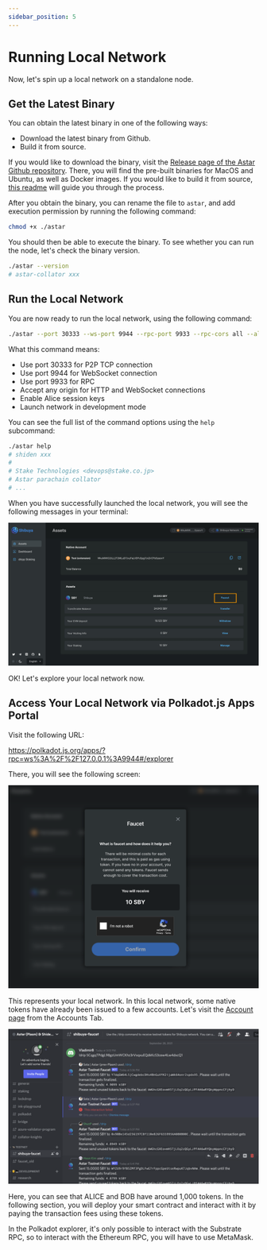 ```yaml
---
sidebar_position: 5
---
```


# Running Local Network

Now, let's spin up a local network on a standalone node.

## Get the Latest Binary

You can obtain the latest binary in one of the following ways:

- Download the latest binary from Github.
- Build it from source.

If you would like to download the binary, visit the [Release page of the Astar Github repository](https://github.com/AstarNetwork/Astar/releases). There, you will find the pre-built binaries for MacOS and Ubuntu, as well as Docker images.  If you would like to build it from source, [this readme](https://github.com/AstarNetwork/Astar#building-from-source) will guide you through the process.

After you obtain the binary, you can rename the file to `astar`, and add execution permission by running the following command:

```sh
chmod +x ./astar
```

You should then be able to execute the binary. To see whether you can run the node, let's check the binary version.

```sh
./astar --version
# astar-collator xxx
```

## Run the Local Network

You are now ready to run the local network, using the following command:

```sh
./astar --port 30333 --ws-port 9944 --rpc-port 9933 --rpc-cors all --alice --dev
```

What this command means:

- Use port 30333 for P2P TCP connection
- Use port 9944 for WebSocket connection
- Use port 9933 for RPC
- Accept any origin for HTTP and WebSocket connections
- Enable Alice session keys
- Launch network in development mode

You can see the full list of the command options using the `help` subcommand:

```sh
./astar help
# shiden xxx
# 
# Stake Technologies <devops@stake.co.jp>
# Astar parachain collator
# ...
```

When you have successfully launched the local network, you will see the following messages in your terminal:

![1](img/1.png)

OK! Let's explore your local network now.

## Access Your Local Network via Polkadot.js Apps Portal

Visit the following URL:

<https://polkadot.js.org/apps/?rpc=ws%3A%2F%2F127.0.0.1%3A9944#/explorer>

There, you will see the following screen:

![2](img/2.png)

This represents your local network. In this local network, some native tokens have already been issued to a few accounts. Let's visit the [Account page](https://polkadot.js.org/apps/?rpc=ws%3A%2F%2F127.0.0.1%3A9944#/accounts) from the Accounts Tab.

![3](img/3.png)

Here, you can see that ALICE and BOB have around 1,000 tokens. In the following section, you will deploy your smart contract and interact with it by paying the transaction fees using these tokens.

In the Polkadot explorer, it's only possible to interact with the Substrate RPC, so to interact with the Ethereum RPC, you will have to use MetaMask.
